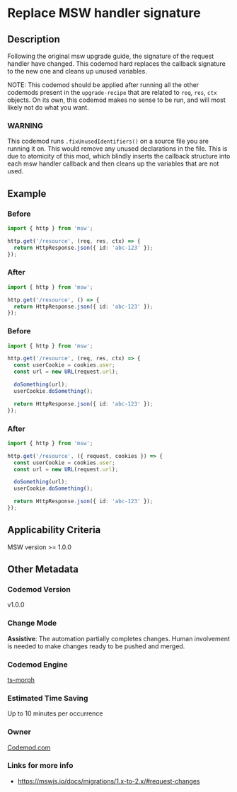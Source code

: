# Replace MSW handler signature

## Description

Following the original msw upgrade guide, the signature of the request handler have changed. This codemod hard replaces the callback signature to the new one and cleans up unused variables.

NOTE: This codemod should be applied after running all the other codemods present in the `upgrade-recipe` that are related to `req`, `res`, `ctx` objects. On its own, this codemod makes no sense to be run, and will most likely not do what you want.

### WARNING

This codemod runs `.fixUnusedIdentifiers()` on a source file you are running it on. This would remove any unused declarations in the file. This is due to atomicity of this mod, which blindly inserts the callback structure into each msw handler callback and then cleans up the variables that are not used.

## Example

### Before

```ts
import { http } from 'msw';

http.get('/resource', (req, res, ctx) => {
  return HttpResponse.json({ id: 'abc-123' });
});
```

### After

```ts
import { http } from 'msw';

http.get('/resource', () => {
  return HttpResponse.json({ id: 'abc-123' });
});
```

### Before

```ts
import { http } from 'msw';

http.get('/resource', (req, res, ctx) => {
  const userCookie = cookies.user;
  const url = new URL(request.url);

  doSomething(url);
  userCookie.doSomething();

  return HttpResponse.json({ id: 'abc-123' });
});
```

### After

```ts
import { http } from 'msw';

http.get('/resource', ({ request, cookies }) => {
  const userCookie = cookies.user;
  const url = new URL(request.url);

  doSomething(url);
  userCookie.doSomething();

  return HttpResponse.json({ id: 'abc-123' });
});
```

## Applicability Criteria

MSW version >= 1.0.0

## Other Metadata

### Codemod Version

v1.0.0

### Change Mode

**Assistive**: The automation partially completes changes. Human involvement is needed to make changes ready to be pushed and merged.

### **Codemod Engine**

[ts-morph](https://github.com/dsherret/ts-morph)

### Estimated Time Saving

Up to 10 minutes per occurrence

### Owner

[Codemod.com](https://github.com/codemod-com)

### Links for more info
-   https://mswjs.io/docs/migrations/1.x-to-2.x/#request-changes
